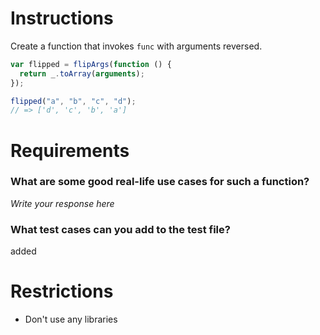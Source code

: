 # Instructions

Create a function that invokes `func` with arguments reversed.

```js
var flipped = flipArgs(function () {
  return _.toArray(arguments);
});

flipped("a", "b", "c", "d");
// => ['d', 'c', 'b', 'a']
```

# Requirements

### **What are some good real-life use cases for such a function?**

_Write your response here_

### **What test cases can you add to the test file?**

added

# Restrictions

- Don't use any libraries
